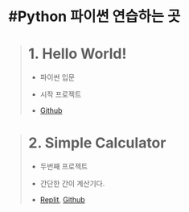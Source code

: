 #Python
파이썬 연습하는 곳
============================
> # **1. Hello World!**
> * 파이썬 입문
>
> * 시작 프로젝트
> * [Github](https://github.com/Doilob/Python/blob/main/python_file/Hello%20World.py)

> # **2. Simple Calculator**
> * 두번째 프로젝트
>
> * 간단한 간이 계산기다.
> * [Replit](https://replit.com/@jonguIfYou/Calculator?v=1), [Github](https://github.com/Doilob/Python/blob/main/Instant%20Calculator.py)
